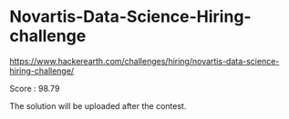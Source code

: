 # Novartis-Data-Science-Hiring-challenge
https://www.hackerearth.com/challenges/hiring/novartis-data-science-hiring-challenge/

Score : 98.79

The solution will be uploaded after the contest.
